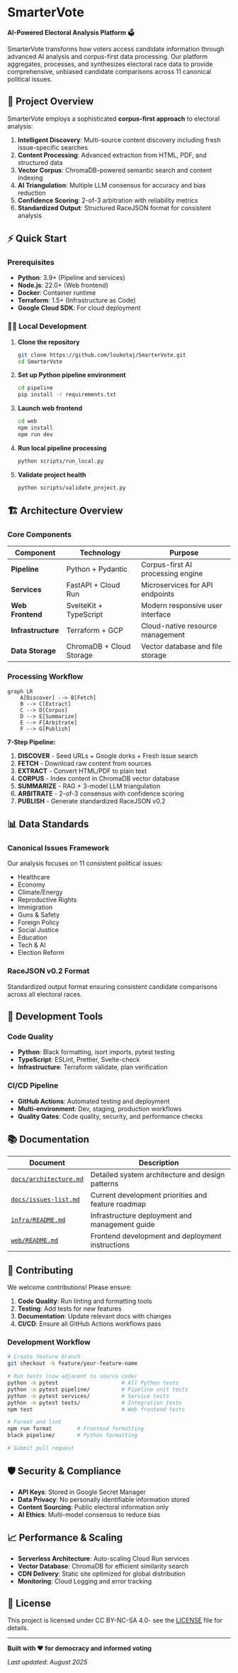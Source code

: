# SmarterVote

**AI-Powered Electoral Analysis Platform** 🗳️

SmarterVote transforms how voters access candidate information through advanced AI analysis and corpus-first data processing. Our platform aggregates, processes, and synthesizes electoral race data to provide comprehensive, unbiased candidate comparisons across 11 canonical political issues.


## 🎯 Project Overview

SmarterVote employs a sophisticated **corpus-first approach** to electoral analysis:

1. **Intelligent Discovery**: Multi-source content discovery including fresh issue-specific searches
2. **Content Processing**: Advanced extraction from HTML, PDF, and structured data
3. **Vector Corpus**: ChromaDB-powered semantic search and content indexing
4. **AI Triangulation**: Multiple LLM consensus for accuracy and bias reduction
5. **Confidence Scoring**: 2-of-3 arbitration with reliability metrics
6. **Standardized Output**: Structured RaceJSON format for consistent analysis

## ⚡ Quick Start

### Prerequisites
- **Python**: 3.9+ (Pipeline and services)
- **Node.js**: 22.0+ (Web frontend)
- **Docker**: Container runtime
- **Terraform**: 1.5+ (Infrastructure as Code)
- **Google Cloud SDK**: For cloud deployment

### 🏃‍♂️ Local Development

1. **Clone the repository**
   ```bash
   git clone https://github.com/loukotaj/SmarterVote.git
   cd SmarterVote
   ```

2. **Set up Python pipeline environment**
   ```bash
   cd pipeline
   pip install -r requirements.txt
   ```

3. **Launch web frontend**
   ```bash
   cd web
   npm install
   npm run dev
   ```

4. **Run local pipeline processing**
   ```bash
   python scripts/run_local.py
   ```

5. **Validate project health**
   ```bash
   python scripts/validate_project.py
   ```

## 🏗️ Architecture Overview

### Core Components

| Component | Technology | Purpose |
|-----------|------------|---------|
| **Pipeline** | Python + Pydantic | Corpus-first AI processing engine |
| **Services** | FastAPI + Cloud Run | Microservices for API endpoints |
| **Web Frontend** | SvelteKit + TypeScript | Modern responsive user interface |
| **Infrastructure** | Terraform + GCP | Cloud-native resource management |
| **Data Storage** | ChromaDB + Cloud Storage | Vector database and file storage |

### Processing Workflow

```mermaid
graph LR
    A[Discover] --> B[Fetch]
    B --> C[Extract]
    C --> D[Corpus]
    D --> E[Summarize]
    E --> F[Arbitrate]
    F --> G[Publish]
```

**7-Step Pipeline:**
1. **DISCOVER** - Seed URLs + Google dorks + Fresh issue search
2. **FETCH** - Download raw content from sources
3. **EXTRACT** - Convert HTML/PDF to plain text
4. **CORPUS** - Index content in ChromaDB vector database
5. **SUMMARIZE** - RAG + 3-model LLM triangulation
6. **ARBITRATE** - 2-of-3 consensus with confidence scoring
7. **PUBLISH** - Generate standardized RaceJSON v0.2

## 📊 Data Standards

### Canonical Issues Framework
Our analysis focuses on 11 consistent political issues:
- Healthcare
- Economy
- Climate/Energy
- Reproductive Rights
- Immigration
- Guns & Safety
- Foreign Policy
- Social Justice
- Education
- Tech & AI
- Election Reform

### RaceJSON v0.2 Format
Standardized output format ensuring consistent candidate comparisons across all electoral races.

## 🔧 Development Tools

### Code Quality
- **Python**: Black formatting, isort imports, pytest testing
- **TypeScript**: ESLint, Prettier, Svelte-check
- **Infrastructure**: Terraform validate, plan verification

### CI/CD Pipeline
- **GitHub Actions**: Automated testing and deployment
- **Multi-environment**: Dev, staging, production workflows
- **Quality Gates**: Code quality, security, and performance checks

## 📚 Documentation

| Document | Description |
|----------|-------------|
| [`docs/architecture.md`](docs/architecture.md) | Detailed system architecture and design patterns |
| [`docs/issues-list.md`](docs/issues-list.md) | Current development priorities and feature roadmap |
| [`infra/README.md`](infra/README.md) | Infrastructure deployment and management guide |
| [`web/README.md`](web/README.md) | Frontend development and deployment instructions |

## 🤝 Contributing

We welcome contributions! Please ensure:

1. **Code Quality**: Run linting and formatting tools
2. **Testing**: Add tests for new features
3. **Documentation**: Update relevant docs with changes
4. **CI/CD**: Ensure all GitHub Actions workflows pass

### Development Workflow
```bash
# Create feature branch
git checkout -b feature/your-feature-name

# Run tests (now adjacent to source code)
python -m pytest                    # All Python tests
python -m pytest pipeline/          # Pipeline unit tests  
python -m pytest services/          # Service tests
python -m pytest tests/             # Integration tests
npm test                            # Web frontend tests

# Format and lint
npm run format        # Frontend formatting
black pipeline/       # Python formatting

# Submit pull request
```

## 🛡️ Security & Compliance

- **API Keys**: Stored in Google Secret Manager
- **Data Privacy**: No personally identifiable information stored
- **Content Sourcing**: Public electoral information only
- **AI Ethics**: Multi-model consensus to reduce bias

## 📈 Performance & Scaling

- **Serverless Architecture**: Auto-scaling Cloud Run services
- **Vector Database**: ChromaDB for efficient similarity search
- **CDN Delivery**: Static site optimized for global distribution
- **Monitoring**: Cloud Logging and error tracking

## 📄 License

This project is licensed under CC BY-NC-SA 4.0- see the [LICENSE](LICENSE) file for details.

---

**Built with ❤️ for democracy and informed voting**

*Last updated: August 2025*
